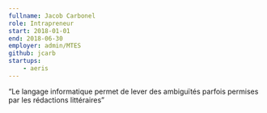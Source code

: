 ```yaml
---
fullname: Jacob Carbonel
role: Intrapreneur
start: 2018-01-01
end: 2018-06-30
employer: admin/MTES
github: jcarb
startups:
    - aeris
---
```


“Le langage informatique permet de lever des ambiguïtés parfois permises par les rédactions littéraires”
